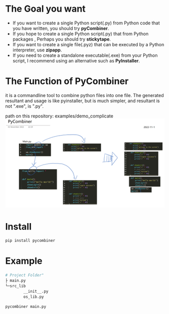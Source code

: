 # The Goal you want
- If you want to create a single Python script(.py) from Python code that you have written, you should try **pyCombiner**.
- If you hope to create a single Python script(.py) that from Python packages , Perhaps you should try **stickytape**.
- If you want to create a single file(.pyz) that can be executed by a Python interpreter, use **zipapp**.
- If you need to create a standalone executable(.exe) from your Python script, I recommend using an alternative such as **PyInstaller**.

# The Function of PyCombiner

it is a commandline tool to combine python files into one file.
The generated resultant and usage is like pyinstaller, but is much simpler, and resultant is not ".exe", is ".py".

path on this repository:
examples/demo_complicate
<img src="https://github.com/GWillS163/pyCombiner/raw/master/res/introImg.png">

# Install 
```Bash
pip install pycombiner
```

# Example
```Bash
# Project Folder"
├ main.py
└─src_lib
        __init__.py
        os_lib.py
```
```Bash
pycombiner main.py
```
